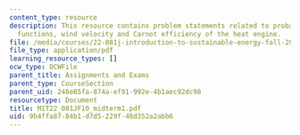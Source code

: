 ```yaml
---
content_type: resource
description: This resource contains problem statements related to probability density
  functions, wind velocity and Carnot efficiency of the heat engine.
file: /media/courses/22-081j-introduction-to-sustainable-energy-fall-2010/9b4ffa8784b1d7d5229f48d352a2abb6_MIT22_081JF10_midterm1.pdf
file_type: application/pdf
learning_resource_types: []
ocw_type: OCWFile
parent_title: Assignments and Exams
parent_type: CourseSection
parent_uid: 246e85fa-874a-ef91-992e-4b1aec92dc98
resourcetype: Document
title: MIT22_081JF10_midterm1.pdf
uid: 9b4ffa87-84b1-d7d5-229f-48d352a2abb6
---
```

